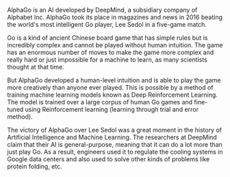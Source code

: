 AlphaGo is an AI developed by DeepMind, a subsidiary company of Alphabet Inc. AlphaGo took its place in magazines and news in 2016 beating the world's most intelligent Go player, Lee Sedol in a five-game match.

Go is a kind of ancient Chinese board game that has simple rules but is incredibly complex and cannot be played without human intuition. The game has an enormous number of moves to make the game more complex and really hard or just impossible for a machine to learn, as many scientists thought at that time.

But AlphaGo developed a human-level intuition and is able to play the game more creatively than anyone ever played. This is possible by a method of training machine learning models known as Deep Reinforcement Learning. The model is trained over a large corpus of human Go games and fine-tuned using Reinforcement learning (learning through trial and error method).

The victory of AlphaGo over Lee Sedol was a great moment in the history of Artificial Intelligence and Machine Learning. The researchers at DeepMind claim that their AI is general-purpose, meaning that it can do a lot more than just play Go. As a result, engineers used it to regulate the cooling systems in Google data centers and also used to solve other kinds of problems like protein folding, etc.